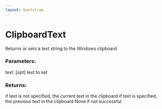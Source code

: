 ```yaml
---
layout: bootstrap
---
```


# ClipboardText

Returns or sets a text string to the Windows clipboard
          

### Parameters:

text: [opt] text to set
        

### Returns:


if text is not specified, the current text in the clipboard
if text is specified, the previous text in the clipboard
None if not successful
        


